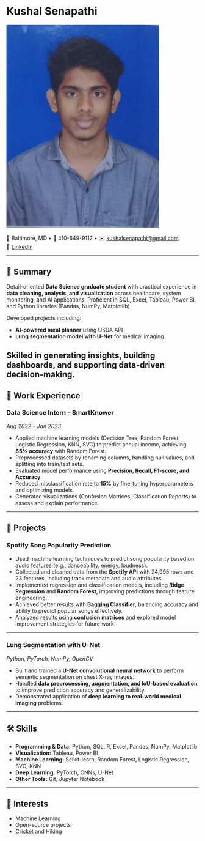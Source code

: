 # Kushal Senapathi

![Kushal's Headshot photo](headshot.JPG)

📍 Baltimore, MD • 📱 410-649-9112 • ✉️ kushalsenapathi@gmail.com  
🔗 [LinkedIn](https://linkedin.com/in/kushalsenapathi)

---

## 🎯 Summary
Detail-oriented **Data Science graduate student** with practical experience in **data cleaning, analysis, and visualization** across healthcare, system monitoring, and AI applications. Proficient in SQL, Excel, Tableau, Power BI, and Python libraries (Pandas, NumPy, Matplotlib).  

Developed projects including:  
- **AI-powered meal planner** using USDA API  
- **Lung segmentation model with U-Net** for medical imaging   

Skilled in generating insights, building dashboards, and supporting **data-driven decision-making**. 
---

## 💼 Work Experience

### **Data Science Intern** – SmartKnower  
*Aug 2022 – Jan 2023*  
- Applied machine learning models (Decision Tree, Random Forest, Logistic Regression, KNN, SVC) to predict annual income, achieving **85% accuracy** with Random Forest.  
- Preprocessed datasets by renaming columns, handling null values, and splitting into train/test sets.  
- Evaluated model performance using **Precision, Recall, F1-score, and Accuracy**.  
- Reduced misclassification rate to **15%** by fine-tuning hyperparameters and optimizing models.  
- Generated visualizations (Confusion Matrices, Classification Reports) to assess and explain performance.  

---

## 📂 Projects

### **Spotify Song Popularity Prediction**
- Used machine learning techniques to predict song popularity based on audio features (e.g., danceability, energy, loudness).  
- Collected and cleaned data from the **Spotify API** with 24,995 rows and 23 features, including track metadata and audio attributes.  
- Implemented regression and classification models, including **Ridge Regression** and **Random Forest**, improving predictions through feature engineering.  
- Achieved better results with **Bagging Classifier**, balancing accuracy and ability to predict popular songs effectively.  
- Analyzed results using **confusion matrices** and explored model improvement strategies for future work.  

---

### **Lung Segmentation with U-Net**  
*Python, PyTorch, NumPy, OpenCV*  
- Built and trained a **U-Net convolutional neural network** to perform semantic segmentation on chest X-ray images.  
- Handled **data preprocessing, augmentation, and IoU-based evaluation** to improve prediction accuracy and generalizability.  
- Demonstrated application of **deep learning to real-world medical imaging** problems.  

---

## 🛠 Skills
- **Programming & Data:** Python, SQL, R, Excel, Pandas, NumPy, Matplotlib  
- **Visualization:** Tableau, Power BI  
- **Machine Learning:** Scikit-learn, Random Forest, Logistic Regression, SVC, KNN  
- **Deep Learning:** PyTorch, CNNs, U-Net  
- **Other Tools:** Git, Jupyter Notebook  

---

## 🎨 Interests
- Machine Learning  
- Open-source projects  
- Cricket and Hiking

